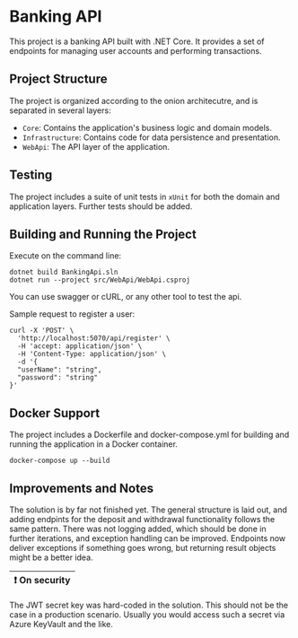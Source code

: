 # Banking API

This project is a banking API built with .NET Core. It provides a set of endpoints for managing user accounts and performing transactions.

## Project Structure

The project is organized according to the onion architecutre, and is separated in several layers:

- `Core`: Contains the application's business logic and domain models.
- `Infrastructure`: Contains code for data persistence and presentation.
- `WebApi`: The API layer of the application.

## Testing

The project includes a suite of unit tests in `xUnit` for both the domain and application layers. Further tests should be added.

## Building and Running the Project

Execute on the command line:

```
dotnet build BankingApi.sln
dotnet run --project src/WebApi/WebApi.csproj
```

You can use swagger or cURL, or any other tool to test the api.

Sample request to register a user:

```
curl -X 'POST' \
  'http://localhost:5070/api/register' \
  -H 'accept: application/json' \
  -H 'Content-Type: application/json' \
  -d '{
  "userName": "string",
  "password": "string"
}'
```

## Docker Support

The project includes a Dockerfile and docker-compose.yml for building and running the application in a Docker container.

```
docker-compose up --build
```

## Improvements and Notes

The solution is by far not finished yet. The general structure is laid out, and adding endpints for the deposit and withdrawal functionality follows the same pattern. There was not logging added, which should be done in further iterations, and exception handling can be improved. Endpoints now deliver exceptions if something goes wrong, but returning result objects might be a better idea.

| :exclamation:  On security              |
|-----------------------------------------|

The JWT secret key was hard-coded in the solution. This should not be the case in a production scenario. Usually you would access such a secret via Azure KeyVault and the like.
